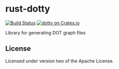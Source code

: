 # rust-dotty

[![Build Status](https://travis-ci.org/frewsxcv/rust-dotty.svg)](https://travis-ci.org/frewsxcv/rust-dotty)
[![dotty on Crates.io](https://meritbadge.herokuapp.com/dotty)](https://crates.io/crates/dotty)

Library for generating DOT graph files

## License

Licensed under version two of the Apache License.
